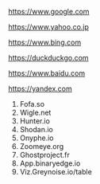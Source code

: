 https://www.google.com

https://www.yahoo.co.jp

https://www.bing.com

https://duckduckgo.com

https://www.baidu.com

https://yandex.com



1. Fofa.so
2. Wigle.net
3. Hunter.io
4. Shodan.io
5. Onyphe.io
6. Zoomeye.org
7. Ghostproject.fr
8. App.binaryedge.io
9. Viz.Greynoise.io/table
